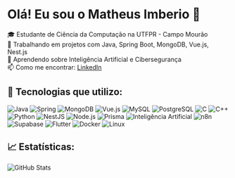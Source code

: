 # Olá! Eu sou o Matheus Imberio 👋

🎓 Estudante de Ciência da Computação na UTFPR - Campo Mourão  
🔭 Trabalhando em projetos com Java, Spring Boot, MongoDB, Vue.js, Nest.js  
🌱 Aprendendo sobre Inteligência Artificial e Cibersegurança  
📫 Como me encontrar: [LinkedIn](https://www.linkedin.com/in/matheusimberio)

## 🚀 Tecnologias que utilizo:
![Java](https://img.shields.io/badge/Java-%23ED8B00.svg?style=for-the-badge&logo=java&logoColor=white)
![Spring](https://img.shields.io/badge/Spring-6DB33F?style=for-the-badge&logo=spring&logoColor=white)
![MongoDB](https://img.shields.io/badge/MongoDB-4EA94B?style=for-the-badge&logo=mongodb&logoColor=white)
![Vue.js](https://img.shields.io/badge/Vue.js-35495E?style=for-the-badge&logo=vue.js&logoColor=4FC08D)
![MySQL](https://img.shields.io/badge/MySQL-4479A1?style=for-the-badge&logo=mysql&logoColor=white)
![PostgreSQL](https://img.shields.io/badge/PostgreSQL-336791?style=for-the-badge&logo=postgresql&logoColor=white)
![C](https://img.shields.io/badge/C-00599C?style=for-the-badge&logo=c&logoColor=white)
![C++](https://img.shields.io/badge/C++-00599C?style=for-the-badge&logo=c%2B%2B&logoColor=white)
![Python](https://img.shields.io/badge/Python-3776AB?style=for-the-badge&logo=python&logoColor=white)
![NestJS](https://img.shields.io/badge/NestJS-E0234E?style=for-the-badge&logo=nestjs&logoColor=white)
![Node.js](https://img.shields.io/badge/Node.js-339933?style=for-the-badge&logo=node.js&logoColor=white)
![Prisma](https://img.shields.io/badge/Prisma-2D3748?style=for-the-badge&logo=prisma&logoColor=white)
![Inteligência Artificial](https://img.shields.io/badge/IA-%23000000.svg?style=for-the-badge&logo=openai&logoColor=white)
![n8n](https://img.shields.io/badge/n8n-1D1D1D?style=for-the-badge&logo=n8n&logoColor=E8488B)
![Supabase](https://img.shields.io/badge/Supabase-3ECF8E?style=for-the-badge&logo=supabase&logoColor=white)
![Flutter](https://img.shields.io/badge/Flutter-02569B?style=for-the-badge&logo=flutter&logoColor=white)
![Docker](https://img.shields.io/badge/Docker-2496ED?style=for-the-badge&logo=docker&logoColor=white)
![Linux](https://img.shields.io/badge/Linux-FCC624?style=for-the-badge&logo=linux&logoColor=black)

## 📈 Estatísticas:
![GitHub Stats](https://github-readme-stats.vercel.app/api?username=Matheus-Imberio&show_icons=true&theme=dark)
